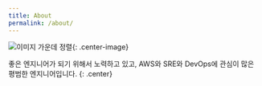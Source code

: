 ```yaml
---
title: About
permalink: /about/
---
```


![이미지 가운데 정렬](https://lovevirus-kim.github.io/images/profile/profile.jpg/400x400){: .center-image}

좋은 엔지니어가 되기 위해서 노력하고 있고, AWS와 SRE와 DevOps에 관심이 많은 평범한 엔지니어입니다.
{: .center}